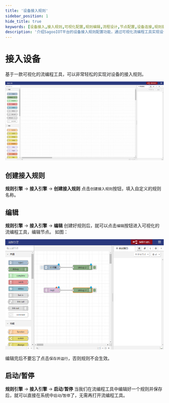 ```yaml
---
title: '设备接入规则'
sidebar_position: 1
hide_title: true
keywords: [设备接入,接入规则,可视化配置,规则编辑,流程设计,节点配置,设备连接,规则部署,接入管理,设备注册]
description: '介绍SagooIOT平台的设备接入规则配置功能，通过可视化流编程工具实现设备的便捷接入和管理。'
---
```


# 接入设备


基于一款可视化的流编程工具，可以非常轻松的实现对设备的接入规则。

![img](../imgs/ruleEngine/access_engine_01_01-ea71c7ba1fb539360b22a8c9ca7e73ec.png)


## 创建接入规则

**规则引擎** -> **接入引擎** -> **创建接入规则**
点击`创建接入规则`按钮，填入自定义的规则名称。

## 编辑

**规则引擎** -> **接入引擎** -> **编辑**
创建好规则后，就可以点击`编辑`按钮进入可视化的流编程工具，编辑节点。
如图：

![img.png](../imgs/ruleEngine/access_engine_02_02-f3ecd9a0bb90e5d8f61486b20a2751c1.png)

编辑完后不要忘了点击`保存并运行`，否则规则不会生效。

## 启动/暂停

**规则引擎** -> **接入引擎** -> **启动**/**暂停**
当我们在流编程工具中编辑好一个规则并保存后，就可以直接在系统中`启动`/`暂停`了，无需再打开流编程工具。
